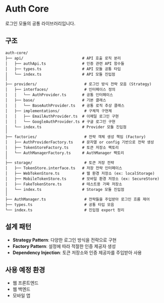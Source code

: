 # Auth Core

로그인 모듈의 공통 라이브러리입니다.

## 구조

```
auth-core/
├── api/                          # API 호출 로직 분리
│   ├── authApi.ts                # 인증 관련 API 함수들
│   ├── types.ts                  # API 모듈 공통 타입
│   └── index.ts                  # API 모듈 진입점
│
├── providers/                     # 로그인 방식 전략 모음 (Strategy)
│   ├── interfaces/                # 인터페이스 정의
│   │   └── AuthProvider.ts       # 공통 인터페이스
│   ├── base/                     # 기본 클래스
│   │   └── BaseAuthProvider.ts   # 공통 로직 추상 클래스
│   ├── implementations/           # 구체적 구현체
│   │   ├── EmailAuthProvider.ts  # 이메일 로그인 구현
│   │   └── GoogleAuthProvider.ts # 구글 로그인 구현
│   └── index.ts                  # Provider 모듈 진입점
│
├── factories/                     # 전략 객체 생성 책임 (Factory)
│   ├── AuthProviderFactory.ts    # 문자열 or config 기반으로 전략 생성
│   ├── TokenStoreFactory.ts      # 토큰 저장소 팩토리
│   └── AuthManagerFactory.ts     # AuthManager 팩토리
│
├── storage/                       # 토큰 저장 전략
│   ├── TokenStore.interface.ts   # 저장 전략 인터페이스
│   ├── WebTokenStore.ts          # 웹 환경 저장소 (ex: localStorage)
│   ├── MobileTokenStore.ts       # 모바일 환경 저장소 (ex: SecureStore)
│   ├── FakeTokenStore.ts         # 테스트용 가짜 저장소
│   └── index.ts                  # Storage 모듈 진입점
│
├── AuthManager.ts                 # 전략들을 주입받아 로그인 흐름 제어
├── types.ts                       # 공통 타입 모음
└── index.ts                       # 진입점 export 정리
```

## 설계 패턴

- **Strategy Pattern**: 다양한 로그인 방식을 전략으로 구현
- **Factory Pattern**: 설정에 따라 적절한 인증 제공자 생성
- **Dependency Injection**: 토큰 저장소와 인증 제공자를 주입받아 사용

## 사용 예정 환경

- 웹 프론트엔드
- 웹 백엔드  
- 모바일 앱 